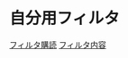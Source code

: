 # 自分用フィルタ
[フィルタ購読](https://subscribe.adblockplus.org/?location=https://raw.githubusercontent.com/necokan/filter/main/yahoo_auction.txt&title=ヤフオク) 
[フィルタ内容](https://raw.githubusercontent.com/necokan/filter/main/yahoo_auction.txt)

